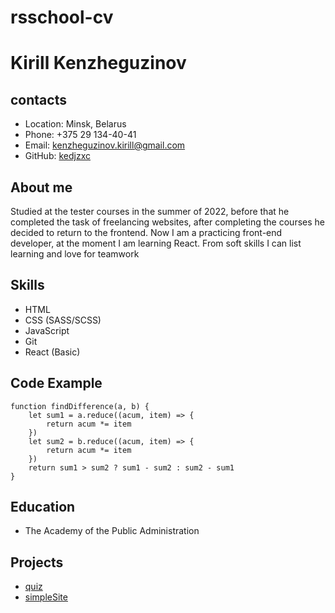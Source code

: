 # rsschool-cv

# Kirill Kenzheguzinov

## contacts

- Location: Minsk, Belarus
- Phone: +375 29 134-40-41
- Email: kenzheguzinov.kirill@gmail.com
- GitHub: [kedjzxc](https://github.com/kedjzxc)

## About me

Studied at the tester courses in the summer of 2022, before that he completed the task of freelancing websites, after completing the courses he decided to return to the frontend. Now I am a practicing front-end developer, at the moment I am learning React. From soft skills I can list learning and love for teamwork

## Skills

- HTML
- CSS (SASS/SCSS)
- JavaScript
- Git
- React (Basic)

## Code Example

```
function findDifference(a, b) {
    let sum1 = a.reduce((acum, item) => {
        return acum *= item
    })
    let sum2 = b.reduce((acum, item) => {
        return acum *= item
    })
    return sum1 > sum2 ? sum1 - sum2 : sum2 - sum1
}
```
## Education
* The Academy of the Public Administration
## Projects
* [quiz](https://github.com/kedjzxc/quiz)
* [simpleSite](https://github.com/kedjzxc/triumph)